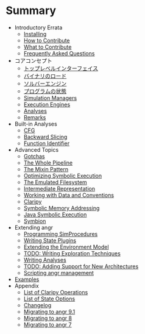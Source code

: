 # Summary

* Introductory Errata
  * [Installing](INSTALL.md)
  * [How to Contribute](HACKING.md)
  * [What to Contribute](HELPWANTED.md)
  * [Frequently Asked Questions](docs/faq.md)
* コアコンセプト
  * [トップレベルインターフェイス](docs/toplevel.md)
  * [バイナリのロード](docs/loading.md)
  * [ソルバーエンジン](docs/solver.md)
  * [プログラムの状態](docs/states.md)
  * [Simulation Managers](docs/pathgroups.md)
  * [Execution Engines](docs/simulation.md)
  * [Analyses](docs/analyses.md)
  * [Remarks](docs/be_creative.md)
* Built-in Analyses
  * [CFG](docs/analyses/cfg.md)
  * [Backward Slicing](docs/analyses/backward_slice.md)
  * [Function Identifier](docs/analyses/identifier.md)
* Advanced Topics
  * [Gotchas](docs/gotchas.md)
  * [The Whole Pipeline](docs/pipeline.md)
  * [The Mixin Pattern](docs/mixins.md)
  * [Optimizing Symbolic Execution](docs/speed.md)
  * [The Emulated Filesystem](docs/file_system.md)
  * [Intermediate Representation](docs/ir.md)
  * [Working with Data and Conventions](docs/structured_data.md)
  * [Claripy](docs/claripy.md)
  * [Symbolic Memory Addressing](docs/concretization_strategies.md)
  * [Java Symbolic Execution](docs/java_support.md)
  * [Symbion](docs/symbion.md)
* Extending angr
  * [Programming SimProcedures](docs/simprocedures.md)
  * [Writing State Plugins](docs/state_plugins.md)
  * [Extending the Environment Model](docs/environment.md)
  * [TODO: Writing Exploration Techniques](docs/exploration_techniques.md)
  * [Writing Analyses](docs/analysis_writing.md)
  * [TODO: Adding Support for New Architectures](docs/angr-bf.md)
  * [Scripting angr management](docs/angr_management.md)
* [Examples](docs/examples.md)
* Appendix
  * [List of Claripy Operations](docs/appendices/ops.md)
  * [List of State Options](docs/appendices/options.md)
  * [Changelog](CHANGELOG.md)
  * [Migrating to angr 9.1](MIGRATION.md)
  * [Migrating to angr 8](docs/migration-8.md)
  * [Migrating to angr 7](docs/migration-7.md)
